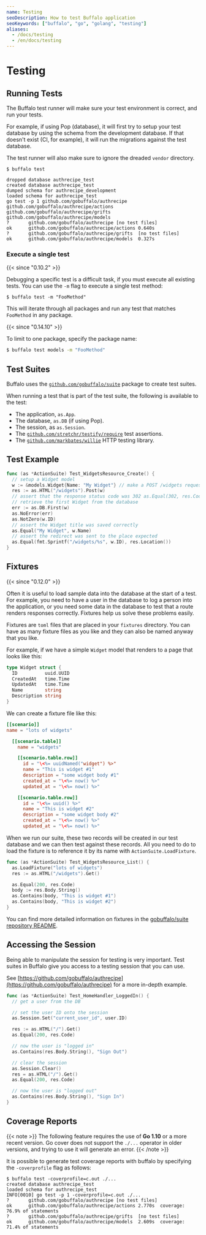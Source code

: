```yaml
---
name: Testing
seoDescription: How to test Buffalo application
seoKeywords: ["buffalo", "go", "golang", "testing"]
aliases:
  - /docs/testing
  - /en/docs/testing
---
```


# Testing

## Running Tests

The Buffalo test runner will make sure your test environment is correct, and run your tests.

For example, if using Pop (database), it will first try to setup your test database by using the schema from the development database. If that doesn't exist (CI, for example), it will run the migrations against the test database.

The test runner will also make sure to ignore the dreaded `vendor` directory.

```console
$ buffalo test

dropped database authrecipe_test
created database authrecipe_test
dumped schema for authrecipe_development
loaded schema for authrecipe_test
go test -p 1 github.com/gobuffalo/authrecipe github.com/gobuffalo/authrecipe/actions github.com/gobuffalo/authrecipe/grifts github.com/gobuffalo/authrecipe/models
?   	github.com/gobuffalo/authrecipe	[no test files]
ok  	github.com/gobuffalo/authrecipe/actions	0.640s
?   	github.com/gobuffalo/authrecipe/grifts	[no test files]
ok  	github.com/gobuffalo/authrecipe/models	0.327s
```

### Execute a single test
{{< since "0.10.2" >}}

Debugging a specific test is a difficult task, if you must execute all existing tests. You can use the `-m` flag to execute a single test method:

```console
$ buffalo test -m "FooMethod"
```

This will iterate through all packages and run any test that matches `FooMethod` in any package. 

{{< since "0.14.10" >}}

To limit to one package, specify the package name:

```bash
$ buffalo test models -m "FooMethod"
```

## Test Suites

Buffalo uses the [`github.com/gobuffalo/suite`](https://github.com/gobuffalo/suite) package to create test suites.

When running a test that is part of the test suite, the following is available to
the test:

* The application, `as.App`.
* The database, `as.DB` (if using Pop).
* The session, as `as.Session`.
* The [`github.com/stretchr/testify/require`](https://github.com/stretchr/testify) test assertions.
* The [`github.com/markbates/willie`](https://github.com/markbates/willie) HTTP testing library.

## Test Example

```go
func (as *ActionSuite) Test_WidgetsResource_Create() {
  // setup a Widget model
  w := &models.Widget{Name: "My Widget"} // make a POST /widgets request
  res := as.HTML("/widgets").Post(w)
  // assert that the response status code was 302 as.Equal(302, res.Code)
  // retrieve the first Widget from the database
  err := as.DB.First(w)
  as.NoError(err)
  as.NotZero(w.ID)
  // assert the Widget title was saved correctly
  as.Equal("My Widget", w.Name)
  // assert the redirect was sent to the place expected
  as.Equal(fmt.Sprintf("/widgets/%s", w.ID), res.Location())
}
```

## Fixtures

{{< since "0.12.0" >}}

Often it is useful to load sample data into the database at the start of a test. For example, you need to have a user in the database to log a person into the application, or you need some data in the database to test that a route renders responses correctly. Fixtures help us solve these problems easily.

Fixtures are `toml` files that are placed in your `fixtures` directory. You can have as many fixture files as you like and they can also be named anyway that you like.

For example, if we have a simple `Widget` model that renders to a page that looks like this:

```go
type Widget struct {
  ID          uuid.UUID
  CreatedAt   time.Time
  UpdatedAt   time.Time
  Name        string
  Description string
}
```

We can create a fixture file like this:

```toml
[[scenario]]
name = "lots of widgets"

  [[scenario.table]]
    name = "widgets"

    [[scenario.table.row]]
      id = "\<%= uuidNamed("widget") %>"
      name = "This is widget #1"
      description = "some widget body #1"
      created_at = "\<%= now() %>"
      updated_at = "\<%= now() %>"

    [[scenario.table.row]]
      id = "\<%= uuid() %>"
      name = "This is widget #2"
      description = "some widget body #2"
      created_at = "\<%= now() %>"
      updated_at = "\<%= now() %>"
```

When we run our suite, these two records will be created in our test database and we can then test against these records. 
All you need to do to load the fixture is to reference it by its name with `ActionSuite.LoadFixture`.

```go
func (as *ActionSuite) Test_WidgetsResource_List() {
  as.LoadFixture("lots of widgets")
  res := as.HTML("/widgets").Get()

  as.Equal(200, res.Code)
  body := res.Body.String()
  as.Contains(body, "This is widget #1")
  as.Contains(body, "This is widget #2")
}
```

You can find more detailed information on fixtures in the [gobuffalo/suite repository README](https://github.com/gobuffalo/suite#fixtures-test-data).

## Accessing the Session

Being able to manipulate the session for testing is very important. Test suites in Buffalo give you access to a testing session that you can use.

See [https://github.com/gobuffalo/authrecipe](https://github.com/gobuffalo/authrecipe) for a more in-depth example.

```go
func (as *ActionSuite) Test_HomeHandler_LoggedIn() {
  // get a user from the DB

  // set the user ID onto the session
  as.Session.Set("current_user_id", user.ID)

  res := as.HTML("/").Get()
  as.Equal(200, res.Code)

  // now the user is "logged in"
  as.Contains(res.Body.String(), "Sign Out")

  // clear the session
  as.Session.Clear()
  res = as.HTML("/").Get()
  as.Equal(200, res.Code)

  // now the user is "logged out"
  as.Contains(res.Body.String(), "Sign In")
}
```

## Coverage Reports

{{< note >}}
The following feature requires the use of **Go 1.10** or a more recent version.
Go cover does not support the `./...` operator in older versions, and trying to use it will generate an error.
{{< /note >}}

It is possible to generate test coverage reports with buffalo by specifying the `-coverprofile` flag as follows:

```console
$ buffalo test -coverprofile=c.out ./...
created database authrecipe_test
loaded schema for authrecipe_test
INFO[0010] go test -p 1 -coverprofile=c.out ./...
?       github.com/gobuffalo/authrecipe [no test files]
ok      github.com/gobuffalo/authrecipe/actions 2.770s  coverage: 76.9% of statements
?       github.com/gobuffalo/authrecipe/grifts  [no test files]
ok      github.com/gobuffalo/authrecipe/models  2.609s  coverage: 71.4% of statements
```
